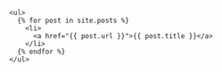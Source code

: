 
      <ul>
        {% for post in site.posts %}
          <li>
            <a href="{{ post.url }}">{{ post.title }}</a>
          </li>
        {% endfor %}
      </ul>

